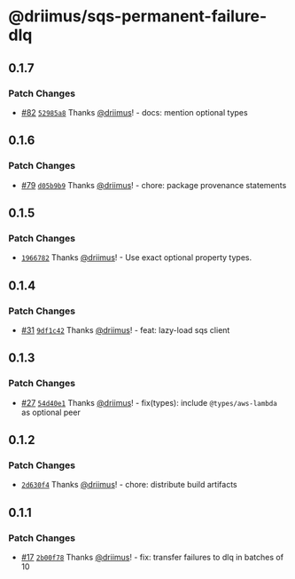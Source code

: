 # @driimus/sqs-permanent-failure-dlq

## 0.1.7

### Patch Changes

- [#82](https://github.com/driimus/lambda-batch-processor/pull/82) [`52985a8`](https://github.com/driimus/lambda-batch-processor/commit/52985a8c66643df821c5c3cdaf358ee24049f404) Thanks [@driimus](https://github.com/driimus)! - docs: mention optional types

## 0.1.6

### Patch Changes

- [#79](https://github.com/driimus/lambda-batch-processor/pull/79) [`d05b9b9`](https://github.com/driimus/lambda-batch-processor/commit/d05b9b9caf82c01fa80f530a6ce47accf1c7ef78) Thanks [@driimus](https://github.com/driimus)! - chore: package provenance statements

## 0.1.5

### Patch Changes

- [`1966782`](https://github.com/driimus/lambda-batch-processor/commit/1966782952d93ee1bde6022734b4427053773937) Thanks [@driimus](https://github.com/driimus)! - Use exact optional property types.

## 0.1.4

### Patch Changes

- [#31](https://github.com/driimus/lambda-batch-processor/pull/31) [`9df1c42`](https://github.com/driimus/lambda-batch-processor/commit/9df1c42f6af23c43b87adbee47f1e52c336718d6) Thanks [@driimus](https://github.com/driimus)! - feat: lazy-load sqs client

## 0.1.3

### Patch Changes

- [#27](https://github.com/driimus/lambda-batch-processor/pull/27) [`54d40e1`](https://github.com/driimus/lambda-batch-processor/commit/54d40e11d022971059914a7a3dd92333c9947b94) Thanks [@driimus](https://github.com/driimus)! - fix(types): include `@types/aws-lambda` as optional peer

## 0.1.2

### Patch Changes

- [`2d630f4`](https://github.com/driimus/lambda-batch-processor/commit/2d630f490fbc2aa608528cb9f61e6c9c00ac546a) Thanks [@driimus](https://github.com/driimus)! - chore: distribute build artifacts

## 0.1.1

### Patch Changes

- [#17](https://github.com/driimus/lambda-batch-processor/pull/17) [`2b00f78`](https://github.com/driimus/lambda-batch-processor/commit/2b00f78ca152a055ace8181e57d1364d60b81656) Thanks [@driimus](https://github.com/driimus)! - fix: transfer failures to dlq in batches of 10
